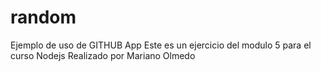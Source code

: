 # random
Ejemplo de uso de GITHUB App
Este es un ejercicio del modulo 5 para el curso Nodejs
Realizado por Mariano Olmedo
